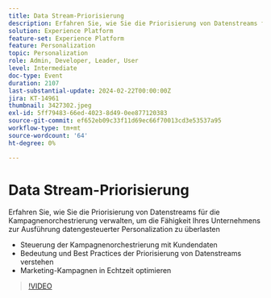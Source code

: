 ```yaml
---
title: Data Stream-Priorisierung
description: Erfahren Sie, wie Sie die Priorisierung von Datenstreams für die Kampagnenorchestrierung verwalten, um die Fähigkeit Ihres Unternehmens zur Ausführung datengesteuerter Personalization zu überlasten.
solution: Experience Platform
feature-set: Experience Platform
feature: Personalization
topic: Personalization
role: Admin, Developer, Leader, User
level: Intermediate
doc-type: Event
duration: 2107
last-substantial-update: 2024-02-22T00:00:00Z
jira: KT-14961
thumbnail: 3427302.jpeg
exl-id: 5ff79483-66ed-4023-8d49-0ee877120383
source-git-commit: ef652eb09c33f11d69ec66f70013cd3e53537a95
workflow-type: tm+mt
source-wordcount: '64'
ht-degree: 0%

---
```


# Data Stream-Priorisierung

Erfahren Sie, wie Sie die Priorisierung von Datenstreams für die Kampagnenorchestrierung verwalten, um die Fähigkeit Ihres Unternehmens zur Ausführung datengesteuerter Personalization zu überlasten

- Steuerung der Kampagnenorchestrierung mit Kundendaten
- Bedeutung und Best Practices der Priorisierung von Datenstreams verstehen
- Marketing-Kampagnen in Echtzeit optimieren

>[!VIDEO](https://video.tv.adobe.com/v/3427302/?learn=on)

